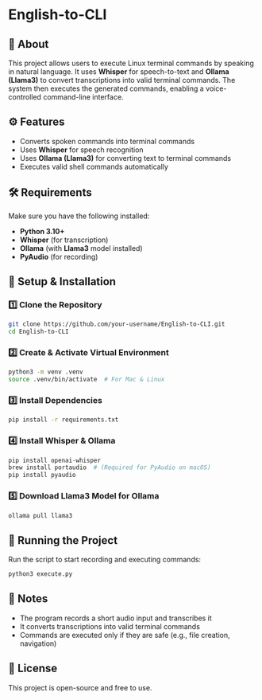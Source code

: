 # English-to-CLI

## 📌 About  
This project allows users to execute Linux terminal commands by speaking in natural language. It uses **Whisper** for speech-to-text and **Ollama (Llama3)** to convert transcriptions into valid terminal commands. The system then executes the generated commands, enabling a voice-controlled command-line interface.  

## ⚙️ Features  
- Converts spoken commands into terminal commands  
- Uses **Whisper** for speech recognition  
- Uses **Ollama (Llama3)** for converting text to terminal commands  
- Executes valid shell commands automatically  

## 🛠️ Requirements  
Make sure you have the following installed:  
- **Python 3.10+**  
- **Whisper** (for transcription)  
- **Ollama** (with **Llama3** model installed)  
- **PyAudio** (for recording)  

## 🚀 Setup & Installation  

### 1️⃣ Clone the Repository  
```bash
git clone https://github.com/your-username/English-to-CLI.git
cd English-to-CLI
```

### 2️⃣ Create & Activate Virtual Environment  
```bash
python3 -m venv .venv  
source .venv/bin/activate  # For Mac & Linux
```

### 3️⃣ Install Dependencies  
```bash
pip install -r requirements.txt
```

### 4️⃣ Install Whisper & Ollama  
```bash
pip install openai-whisper  
brew install portaudio  # (Required for PyAudio on macOS)  
pip install pyaudio  
```

### 5️⃣ Download Llama3 Model for Ollama  
```bash
ollama pull llama3
```

## 🏃 Running the Project  
Run the script to start recording and executing commands:  
```bash
python3 execute.py
```

## 📝 Notes  
- The program records a short audio input and transcribes it  
- It converts transcriptions into valid terminal commands  
- Commands are executed only if they are safe (e.g., file creation, navigation)  

## 🐝 License  
This project is open-source and free to use.  

